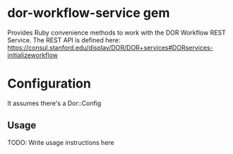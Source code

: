 # dor-workflow-service gem

Provides Ruby convenience methods to work with the DOR Workflow REST Service.  The REST API is defined here:
https://consul.stanford.edu/display/DOR/DOR+services#DORservices-initializeworkflow

# Configuration

It assumes there's a Dor::Config

## Usage

TODO: Write usage instructions here
